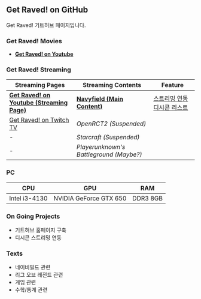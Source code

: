 ## Get Raved! on GitHub

Get Raved! 기트허브 페이지입니다.
  
  
  
  
### Get Raved! Movies

* [**Get Raved! on Youtube**](https://www.youtube.com/channel/UCddjChClpRKImlG8fepmypA)
  
  
  
  
### Get Raved! Streaming

Streaming Pages|Streaming Contents|Feature
-|-|-
[**Get Raved! on Youtube (Streaming Page)**](https://www.youtube.com/channel/UCddjChClpRKImlG8fepmypA/live)|[**Navyfield (Main Content)**](http://navyfield.co.kr/main.asp)|[스트리밍 연동 디시콘 리스트](https://rishubil.github.io/jsassist-open-dccon/#/list?dccon_list=https%3A%2F%2Fgist.githubusercontent.com%2FGet-Raved%2F57fbde60b5e19fcb31406d9cc0dc8600%2Fraw%2Fdccon_list.json)
[Get Raved! on Twitch TV](https://go.twitch.tv/trollingrave)|_OpenRCT2 (Suspended)_
-|_Starcraft (Suspended)_
-|_Playerunknown's Battleground (Maybe?)_
  
  
  
  
### PC

CPU|GPU|RAM
-|-|-
Intel i3-4130|NVIDIA GeForce GTX 650|DDR3 8GB
  
  
  
  
### On Going Projects

* 기트허브 홈페이지 구축
* 디시콘 스트리밍 연동
  
  
  
  
### Texts

* 네이비필드 관련
* 리그 오브 레전드 관련
* 게임 관련
* 수학/통계 관련
